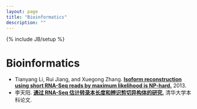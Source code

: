 ```yaml
---
layout: page
title: "Bioinformatics"
description: ""
---
```

{% include JB/setup %}

# Bioinformatics

<ul>
<li>Tianyang Li, Rui Jiang, and Xuegong Zhang. <a href="http://arxiv.org/abs/1305.0916"><strong>Isoform reconstruction using short RNA-Seq reads by maximum likelihood is NP-hard.</strong></a> 2013.</li>
<li> 李天阳. <a href="./lty-tsinghua-undergrad-thesis.pdf"><strong>通过 RNA-Seq 估计转录本长度和辨识剪切异构体的研究.</strong></a> 清华大学本科论文.</li>
</ul>

<!--
* [*De novo* transcript reconstruction and abundance estimation in eukaryotic RNA-Seq data analysis](https://github.com/tianyang-li/de-novo-rna-seq-quant-1)

* [Statistical etimation a transcript's length from RNA-Seq data](https://github.com/tianyang-li/rna-seq-len-est-0)

* [Assembly Assisted RNA-Seq Alignment](https://github.com/tianyang-li/aarsa)
-->

